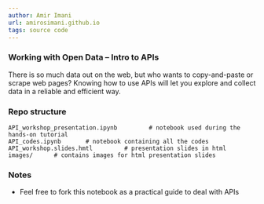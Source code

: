 ```yaml
---
author: Amir Imani
url: amirosimani.github.io
tags: source code
---
```

 

### Working with Open Data – Intro to APIs

There is so much data out on the web, but who wants to copy-and-paste or scrape web pages? Knowing how to use APIs will let you explore and collect data in a reliable and efficient way.

### Repo structure
```
API_workshop_presentation.ipynb         # notebook used during the hands-on tutorial
API_codes.ipynb       # notebook containing all the codes
API_workshop.slides.hmtl         # presentation slides in html
images/      # contains images for html presentation slides
```


### Notes 

- Feel free to fork this notebook as a practical guide to deal with APIs


